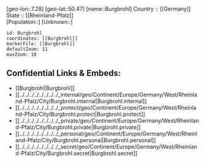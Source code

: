 ﻿---
location: [50.47,7.28] 
mapzoom: [7,12] 
mapmarker: city 
type: City
tags:
- geo/City


SpocWebEntityId: 29411
isDeleted: false
confidential: public

---
[geo-lon::7.28] 
[geo-lat::50.47] 
[name::Burgbrohl] 
Country :: [[Germany]]  
State :: [[Rheinland-Pfalz]]  
[Population::] 
[Unknown::] 


```leaflet
id: Burgbrohl
coordinates: [[Burgbrohl]] 
markerFile: [[Burgbrohl]] 
defaultZoom: 11 
maxZoom: 18
```


## Confidential Links & Embeds: 
- [[Burgbrohl|Burgbrohl]]  
- [[../../../../../../../../_internal/geo/Continent/Europe/Germany/West/Rheinland-Pfalz/City/Burgbrohl.internal|Burgbrohl.internal]] 
- [[../../../../../../../../_protect/geo/Continent/Europe/Germany/West/Rheinland-Pfalz/City/Burgbrohl.protect|Burgbrohl.protect]] 
- [[../../../../../../../../_private/geo/Continent/Europe/Germany/West/Rheinland-Pfalz/City/Burgbrohl.private|Burgbrohl.private]] 
- [[../../../../../../../../_personal/geo/Continent/Europe/Germany/West/Rheinland-Pfalz/City/Burgbrohl.personal|Burgbrohl.personal]] 
- [[../../../../../../../../_secret/geo/Continent/Europe/Germany/West/Rheinland-Pfalz/City/Burgbrohl.secret|Burgbrohl.secret]] 
